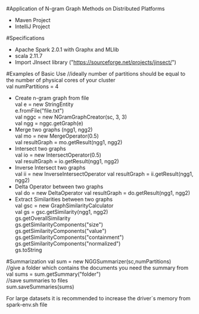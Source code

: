 #Application of N-gram Graph Methods on Distributed Platforms

- Maven Project  
- IntelliJ Project  

#Specifications
- Apache Spark 2.0.1 with Graphx and MLlib  
- scala 2.11.7   
- Import JInsect library ("https://sourceforge.net/projects/jinsect/")   

#Examples of Basic Use
//ideally number of partitions should be equal to the number of physical cores of your cluster  
val numPartitions = 4 
- Create n-gram graph from file  
val e = new StringEntity  
e.fromFile("file.txt")  
val nggc = new NGramGraphCreator(sc, 3, 3)  
val ngg = nggc.getGraph(e)  
- Merge two graphs (ngg1, ngg2)  
val mo = new MergeOperator(0.5)  
val resultGraph = mo.getResult(ngg1, ngg2)  
- Intersect two graphs  
val io = new IntersectOperator(0.5)  
val resultGraph = io.getResult(ngg1, ngg2)  
- Inverse Intersect two graphs  
val ii = new InverseIntersectOperator 
val resultGraph = ii.getResult(ngg1, ngg2)  
- Delta Operator between two graphs  
val do = new DeltaOperator 
val resultGraph = do.getResult(ngg1, ngg2)  
- Extract Similarities between two graphs  
val gsc = new GraphSimilarityCalculator  
val gs = gsc.getSimilarity(ngg1, ngg2)  
gs.getOverallSimilarity  
gs.getSimilarityComponents("size")  
gs.getSimilarityComponents("value")  
gs.getSimilarityComponents("containment")  
gs.getSimilarityComponents("normalized")  
gs.toString  

#Summarization
val sum = new NGGSummarizer(sc,numPartitions)  
//give a folder which contains the documents you need the summary from  
val sums = sum.getSummary("folder")  
//save summaries to files  
sum.saveSummaries(sums)  

For large datasets it is recommended to increase the driver`s memory from spark-env.sh file
